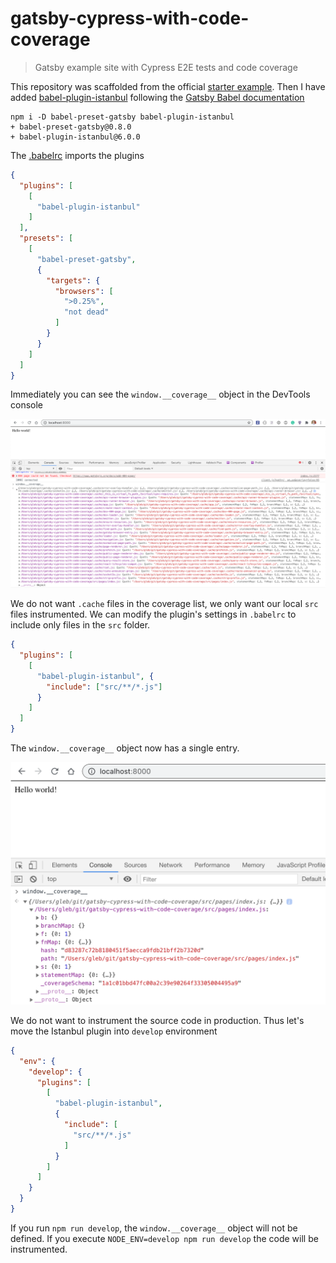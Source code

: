 # gatsby-cypress-with-code-coverage

> Gatsby example site with Cypress E2E tests and code coverage

This repository was scaffolded from the official [starter example](https://github.com/gatsbyjs/gatsby-starter-hello-world). Then I have added [babel-plugin-istanbul]() following the [Gatsby Babel documentation](https://github.com/gatsbyjs/gatsby-starter-hello-world)

```
npm i -D babel-preset-gatsby babel-plugin-istanbul
+ babel-preset-gatsby@0.8.0
+ babel-plugin-istanbul@6.0.0
```

The [.babelrc](.babelrc) imports the plugins

```json
{
  "plugins": [
    [
      "babel-plugin-istanbul"
    ]
  ],
  "presets": [
    [
      "babel-preset-gatsby",
      {
        "targets": {
          "browsers": [
            ">0.25%",
            "not dead"
          ]
        }
      }
    ]
  ]
}
```

Immediately you can see the `window.__coverage__` object in the DevTools console

![Coverage object](images/coverage.png)

We do not want `.cache` files in the coverage list, we only want our local `src` files instrumented. We can modify the plugin's settings in `.babelrc` to include only files in the `src` folder.

```json
{
  "plugins": [
    [
      "babel-plugin-istanbul", {
        "include": ["src/**/*.js"]
      }
    ]
  ]
}
```

The `window.__coverage__` object now has a single entry.

![Coverage for src pages only](images/coverage-src.png)

We do not want to instrument the source code in production. Thus let's move the Istanbul plugin into `develop` environment

```json
{
  "env": {
    "develop": {
      "plugins": [
        [
          "babel-plugin-istanbul",
          {
            "include": [
              "src/**/*.js"
            ]
          }
        ]
      ]
    }
  }
}
```

If you run `npm run develop`, the `window.__coverage__` object will not be defined. If you execute `NODE_ENV=develop npm run develop` the code will be instrumented.
